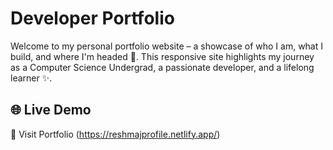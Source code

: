 # Developer Portfolio
Welcome to my personal portfolio website – a showcase of who I am, what I build, and where I'm headed 🚀.
This responsive site highlights my journey as a Computer Science Undergrad, a passionate developer, and a lifelong learner ✨.

## 🌐 Live Demo
🔗 Visit Portfolio
(https://reshmajprofile.netlify.app/)

